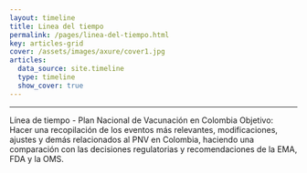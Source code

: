 ```yaml
---
layout: timeline
title: Linea del tiempo
permalink: /pages/linea-del-tiempo.html
key: articles-grid
cover: /assets/images/axure/cover1.jpg
articles:
  data_source: site.timeline
  type: timeline
  show_cover: true
---
```


<div class="article__content" markdown="1">

---

Línea de tiempo - Plan Nacional de Vacunación en Colombia
Objetivo: Hacer una recopilación de los eventos más relevantes, modificaciones, ajustes y demás relacionados al PNV en Colombia, haciendo una comparación con las decisiones regulatorias y recomendaciones de la EMA, FDA y la OMS.

</div>
